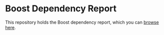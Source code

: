 # Boost Dependency Report

This repository holds the Boost dependency report, which you can [browse here](https://pdimov.github.io/boostdep-report/).
